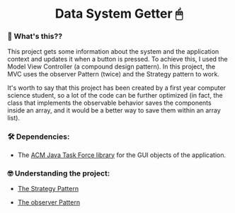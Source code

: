 <h1 align="center">
    Data System Getter 🖱
</h1>

### 🤔 What's this??

This project gets some information about the system and the application context and updates it when a button is pressed. To achieve this, I used the Model View Controller (a compound design pattern). In this project, the MVC uses the observer Pattern (twice)
and the Strategy pattern to work.

It's worth to say that this project has been created by a first year computer science student, so a lot of the code can be further optimized (in fact, the class that implements the observable behavior saves the components inside an array, and it would be 
a better way to save them within an array list).

### 🛠️ Dependencies:

- The [ACM Java Task Force library](https://cs.stanford.edu/people/eroberts/jtf/) for the GUI objects of the application.

### 🤓 Understanding the project:

* [The Strategy Pattern](documentation/StrategyPattern.md)

* [The observer Pattern](documentation/ObserverPattern.md)


